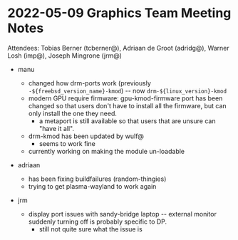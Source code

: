 # 2022-05-09 Graphics Team Meeting  Notes

Attendees: Tobias Berner (tcberner@), Adriaan de Groot (adridg@), Warner Losh (imp@), Joseph Mingrone (jrm@)

- manu
    - changed how drm-ports work (previously `-${freebsd_version_name}-kmod`) -- now `drm-${linux_version}-kmod`
    - modern GPU require firmware: gpu-kmod-firmware port has been changed so that users don't have to install all the firmware, but can only install the one they need.
        - a metaport is still available so that users that are unsure can "have it all".
    - drm-kmod has been updated by wulf@ 
        - seems to work fine
    - currently working on making the module un-loadable
    
- adriaan
    - has been fixing buildfailures (random-thingies)
    - trying to get plasma-wayland to work again

- jrm
    - display port issues with sandy-bridge laptop -- external monitor suddenly turning off is probably specific to DP.
        - still not quite sure what the issue is
